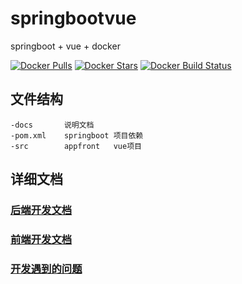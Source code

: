 # springbootvue

springboot + vue + docker

[![Docker Pulls](https://img.shields.io/docker/pulls/yaochenfeng/springbootvue.svg)](https://hub.docker.com/r/yaochenfeng/springbootvue/)
[![Docker Stars](https://img.shields.io/docker/stars/yaochenfeng/springbootvue.svg)](https://hub.docker.com/r/yaochenfeng/springbootvue/)
[![Docker Build Status](https://img.shields.io/docker/build/yaochenfeng/springbootvue.svg)](https://hub.docker.com/r/yaochenfeng/springbootvue/)

## 文件结构
```
-docs       说明文档
-pom.xml    springboot 项目依赖
-src        appfront   vue项目

```



## 详细文档
### [后端开发文档](docs/springboot.md)
### [前端开发文档](docs/appfront.md)
### [开发遇到的问题](docs/QA.md)
